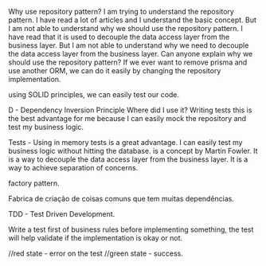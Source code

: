 Why use repository pattern?
I am trying to understand the repository pattern. I have read a lot of articles and I understand the basic concept. But I am not able to understand why we should use the repository pattern.
I have read that it is used to decouple the data access layer from the business layer. But I am not able to understand why we need to decouple the data access layer from the business layer.
Can anyone explain why we should use the repository pattern?
If we ever want to remove prisma and use another ORM, we can do it easily by changing the repository implementation.


using SOLID principles, we can easily test our code.

D - Dependency Inversion Principle
Where did I use it? Writing tests this is the best advantage for me because I can easily mock the repository and test my business logic.

Tests - Using in memory tests is a great advantage. I can easily test my business logic without hitting the database. is a concept by Martin Fowler. It is a way to decouple the data access layer from the business layer. It is a way to achieve separation of concerns.


factory pattern. 

Fabrica de criação de coisas comuns que tem muitas dependências.


TDD - Test Driven Development.

Write a test first of business rules before implementing something, the test will help validate
if the implementation is okay or not.

//red state - error on the test
//green state - success.